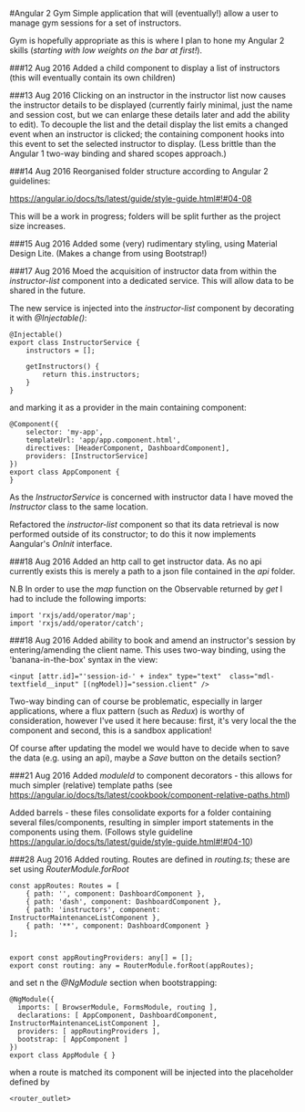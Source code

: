 #Angular 2 Gym
Simple application that will (eventually!) allow a user to manage gym sessions for a set of instructors.

Gym is hopefully appropriate as this is where I plan to hone my Angular 2 skills (_starting with low weights on the bar at first!_).


###12 Aug 2016
Added a child component to display a list of instructors (this will eventually contain its own children)

###13 Aug 2016
Clicking on an instructor in the instructor list now causes the instructor details to be displayed (currently fairly minimal, just the name and session cost, but we can enlarge these details later and add the ability to edit). To decouple the list and the detail display the list emits a changed event when an instructor is clicked; the containing component hooks into this event to set the selected instructor to display. (Less brittle than the Angular 1 two-way binding and shared scopes approach.)

###14 Aug 2016
Reorganised folder structure according to Angular 2 guidelines:

https://angular.io/docs/ts/latest/guide/style-guide.html#!#04-08

This will be a work in progress; folders will be split further as the project size increases.

###15 Aug 2016
Added some (very) rudimentary styling, using Material Design Lite. (Makes a change from using Bootstrap!)

###17 Aug 2016
Moed the acquisition of instructor data from within the *instructor-list* component into a dedicated service. This will allow data to be shared in the future. 

The new service is injected into the *instructor-list* component by decorating it with *@Injectable()*:

~~~~
@Injectable()
export class InstructorService {
    instructors = [];

    getInstructors() {
        return this.instructors;
    }
}
~~~~

and marking it as a provider in the main containing component:

~~~~
@Component({
    selector: 'my-app',
    templateUrl: 'app/app.component.html',
    directives: [HeaderComponent, DashboardComponent],
    providers: [InstructorService]
})
export class AppComponent {
}
~~~~

As the *InstructorService* is concerned with instructor data I have moved the *Instructor* class to the same location.

Refactored the *instructor-list* component so that its data retrieval is now performed outside of its constructor; to do this it now implements Aangular's *OnInit* interface.

###18 Aug 2016
Added an http call to get instructor data. As no api currently exists this is merely a path to a json file contained in the *api* folder.

N.B In order to use the *map* function on the Observable returned by *get* I had to include the following imports:

~~~~
import 'rxjs/add/operator/map';
import 'rxjs/add/operator/catch';
~~~~

###18 Aug 2016
Added ability to book and amend an instructor's session by entering/amending the client name. This uses two-way binding, using the 'banana-in-the-box' syntax in the view:
~~~~
<input [attr.id]="'session-id-' + index" type="text"  class="mdl-textfield__input" [(ngModel)]="session.client" />
~~~~

Two-way binding can of course be problematic, especially in larger applications, where a flux pattern (such as *Redux*) is worthy of consideration, however I've used it here because: first, it's very local the the component and second, this is a sandbox application!

Of course after updating the model we would have to decide when to save the data (e.g. using an api), maybe a *Save* button on the details section?

###21 Aug 2016
Added *moduleId* to component decorators - this allows for much simpler (relative) template paths (see https://angular.io/docs/ts/latest/cookbook/component-relative-paths.html)

Added barrels - these files consolidate exports for a folder containing several files/components, resulting in simpler import statements in the components using them. (Follows style guideline https://angular.io/docs/ts/latest/guide/style-guide.html#!#04-10)

###28 Aug 2016
Added routing. Routes are defined in *routing.ts*; these are set using *RouterModule.forRoot*

~~~~
const appRoutes: Routes = [
    { path: '', component: DashboardComponent },
    { path: 'dash', component: DashboardComponent },
    { path: 'instructors', component: InstructorMaintenanceListComponent },
    { path: '**', component: DashboardComponent }
];


export const appRoutingProviders: any[] = [];
export const routing: any = RouterModule.forRoot(appRoutes);
~~~~

and set n the *@NgModule* section when bootstrapping:

~~~~
@NgModule({
  imports: [ BrowserModule, FormsModule, routing ],
  declarations: [ AppComponent, DashboardComponent, InstructorMaintenanceListComponent ],
  providers: [ appRoutingProviders ],
  bootstrap: [ AppComponent ]
})
export class AppModule { }
~~~~

when a route is matched its component will be injected into the placeholder defined by 
~~~~
<router_outlet>
~~~~
